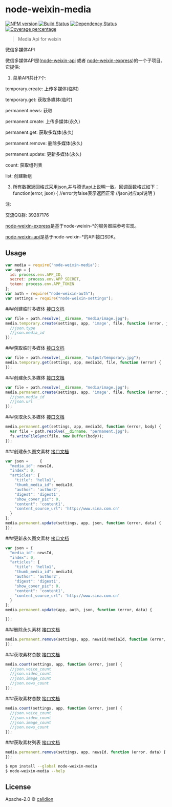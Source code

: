 # node-weixin-media 

[![NPM version][npm-image]][npm-url] [![Build Status][travis-image]][travis-url] [![Dependency Status][daviddm-image]][daviddm-url] [![Coverage percentage][coveralls-image]][coveralls-url]
> 


> Media Api for weixin

微信多媒体API

微信多媒体API是([node-weixin-api](https://github.com/node-weixin/node-weixin-api) 或者 [node-weixin-express](https://github.com/node-weixin/node-weixin-express))的一个子项目。
它提供:

1. 菜单API共计7个:

  temporary.create: 上传多媒体(临时)
  
  temporary.get: 获取多媒体(临时)
  
  permanent.news: 获取
  
  permanent.create: 上传多媒体(永久)
  
  permanent.get: 获取多媒体(永久)
  
  permanent.remove: 删除多媒体(永久)
  
  permanent.update: 更新多媒体(永久)
  
  count:  获取组列表
  
  list: 创建新组
  

3. 所有数据返回格式采用json,并与腾讯api上说明一致。回调函数格式如下：
    function(error, json) {
    //error为false表示返回正常
    //json对应api说明
    }
    
注:

交流QQ群: 39287176

 [node-weixin-express](https://github.com/node-weixin/node-weixin-express)是基于node-weixin-*的服务器端参考实现。

 [node-weixin-api](https://github.com/node-weixin/node-weixin-api)是基于node-weixin-*的API接口SDK。


## Usage

```js
var media = require('node-weixin-media');
var app = {
  id: process.env.APP_ID,
  secret: process.env.APP_SECRET,
  token: process.env.APP_TOKEN
};
var auth = require("node-weixin-auth");
var settings = require("node-weixin-settings");
```

###创建临时多媒体 [接口文档](http://mp.weixin.qq.com/wiki/5/963fc70b80dc75483a271298a76a8d59.html)

```js
var file = path.resolve(__dirname, "media/image.jpg");
media.temporary.create(settings, app, 'image', file, function (error, json) {
  //json.type
  //json.media_id
});
```

###获取临时多媒体 [接口文档](http://mp.weixin.qq.com/wiki/11/07b6b76a6b6e8848e855a435d5e34a5f.html)

```js
var file = path.resolve(__dirname, "output/temporary.jpg");
media.temporary.get(settings, app, mediaId, file, function (error) {
});
```

###创建永久多媒体 [接口文档](http://mp.weixin.qq.com/wiki/14/7e6c03263063f4813141c3e17dd4350a.html)

```js
var file = path.resolve(__dirname, "media/image.jpg");
media.permanent.create(settings, app, 'image', file, function (error, json) {
  //json.media_id
  //json.url
});
```

###获取永久多媒体 [接口文档](http://mp.weixin.qq.com/wiki/4/b3546879f07623cb30df9ca0e420a5d0.html)

```js
media.permanent.get(settings, app, mediaId, function (error, body) {
  var file = path.resolve(__dirname, "permanent.jpg");
  fs.writeFileSync(file, new Buffer(body));
});
```

###创建永久图文素材 [接口文档](http://mp.weixin.qq.com/wiki/14/7e6c03263063f4813141c3e17dd4350a.html)

```js
var json =     {
  "media_id": newsId,
  "index": 0,
  "articles": {
    "title": 'hello1',
    "thumb_media_id": mediaId,
    "author": 'author2',
    "digest": 'digest1',
    "show_cover_pic": 0,
    "content": 'content1',
    "content_source_url": 'http://www.sina.com.cn'
  }
};
media.permanent.update(settings, app, json, function (error, data) {
});
```

###更新永久图文素材 [接口文档](http://mp.weixin.qq.com/wiki/4/19a59cba020d506e767360ca1be29450.html)


```js
var json = {
  "media_id": newsId,
  "index": 0,
  "articles": {
    "title": 'hello1',
    "thumb_media_id": mediaId,
    "author": 'author2',
    "digest": 'digest1',
    "show_cover_pic": 0,
    "content": 'content1',
    "content_source_url": 'http://www.sina.com.cn'
  }
};
media.permanent.update(app, auth, json, function (error, data) {

});
```

###删除永久素材 [接口文档](http://mp.weixin.qq.com/wiki/5/e66f61c303db51a6c0f90f46b15af5f5.html)

```js
media.permanent.remove(settings, app, newsId/mediaId, function (error, data) {
});
```

###获取素材总数 [接口文档](http://mp.weixin.qq.com/wiki/16/8cc64f8c189674b421bee3ed403993b8.html)

```js
media.count(settings, app, function (error, json) {
  //json.voice_count
  //json.video_count
  //json.image_count
  //json.news_count
});
```

###获取素材总数 [接口文档](http://mp.weixin.qq.com/wiki/16/8cc64f8c189674b421bee3ed403993b8.html)

```js
media.count(settings, app, function (error, json) {
  //json.voice_count
  //json.video_count
  //json.image_count
  //json.news_count
});
```

###获取素材列表 [接口文档](http://mp.weixin.qq.com/wiki/12/2108cd7aafff7f388f41f37efa710204.html)

```js
media.permanent.remove(settings, app, newsId, function (error, data) {
});
```



```sh
$ npm install --global node-weixin-media
$ node-weixin-media --help
```


## License

Apache-2.0 © [calidion](calidion.github.io)


[npm-image]: https://badge.fury.io/js/node-weixin-media.svg
[npm-url]: https://npmjs.org/package/node-weixin-media
[travis-image]: https://travis-ci.org/node-weixin/node-weixin-media.svg?branch=master
[travis-url]: https://travis-ci.org/node-weixin/node-weixin-media
[daviddm-image]: https://david-dm.org/node-weixin/node-weixin-media.svg?theme=shields.io
[daviddm-url]: https://david-dm.org/node-weixin/node-weixin-media
[coveralls-image]: https://coveralls.io/repos/node-weixin/node-weixin-media/badge.svg
[coveralls-url]: https://coveralls.io/r/node-weixin/node-weixin-media
